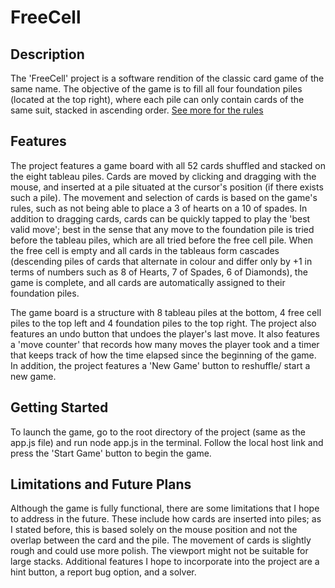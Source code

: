 # FreeCell
## Description

The 'FreeCell' project is a software rendition of the classic card game of the same name. The objective of the game is to fill all four foundation piles (located at the top right), where each pile can only contain cards of the same suit, stacked in ascending order. [See more for the rules](https://en.wikipedia.org/wiki/FreeCell)

## Features

The project features a game board with all 52 cards shuffled and stacked on the eight tableau piles. Cards are moved by clicking and dragging with the mouse, and inserted at a pile situated at the cursor's position (if there exists such a pile). The movement and selection of cards is based on the game's rules, such as not being able to place a 3 of hearts on a 10 of spades. In addition to dragging cards, cards can be quickly tapped to play the 'best valid move'; best in the sense that any move to the foundation pile is tried before the tableau piles, which are all tried before the free cell pile. When the free cell is empty and all cards in the tableaus form cascades (descending piles of cards that alternate in colour and differ only by +1 in terms of numbers such as 8 of Hearts, 7 of Spades, 6 of Diamonds), the game is complete, and all cards are automatically assigned to their foundation piles.


The game board is a structure with 8 tableau piles at the bottom, 4 free cell piles to the top left and 4 foundation piles to the top right. The project also features an undo button that undoes the player's last move. It also features a 'move counter' that records how many moves the player took and a timer that keeps track of how the time elapsed since the beginning of the game. In addition, the project features a 'New Game' button to reshuffle/ start a new game.

## Getting Started

To launch the game, go to the root directory of the project (same as the app.js file) and run node app.js in the terminal. Follow the local host link and press the 'Start Game' button to begin the game.

## Limitations and Future Plans

Although the game is fully functional, there are some limitations that I hope to address in the future. These include how cards are inserted into piles; as I stated before, this is based solely on the mouse position and not the overlap between the card and the pile. The movement of cards is slightly rough and could use more polish. The viewport might not be suitable for large stacks. Additional features I hope to incorporate into the project are a hint button, a report bug option, and a solver.



